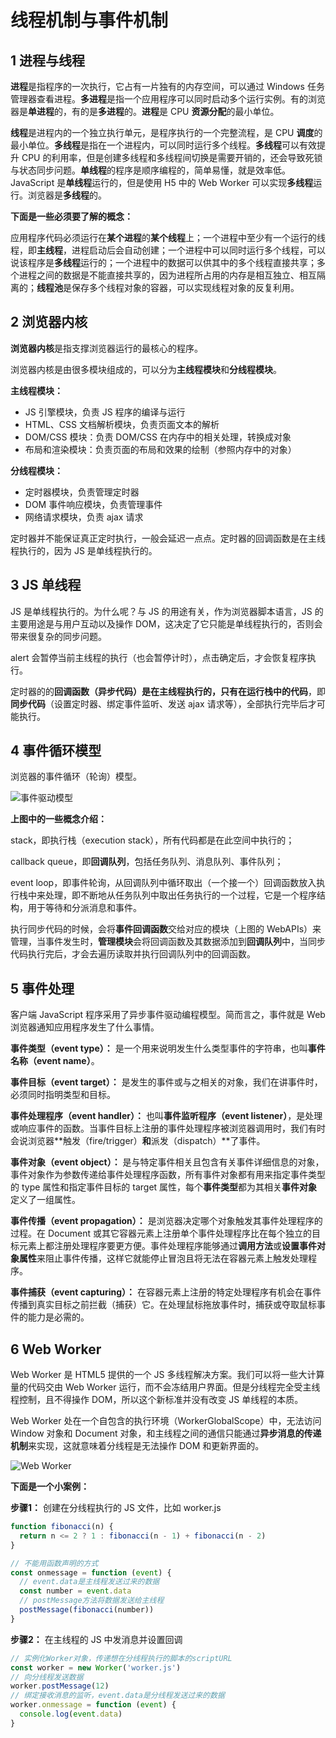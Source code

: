 # 线程机制与事件机制

## 1 进程与线程

**进程**是指程序的一次执行，它占有一片独有的内存空间，可以通过 Windows 任务管理器查看进程。**多进程**是指一个应用程序可以同时启动多个运行实例。有的浏览器是**单进程**的，有的是**多进程**的。**进程**是 CPU **资源分配**的最小单位。

**线程**是进程内的一个独立执行单元，是程序执行的一个完整流程，是 CPU **调度**的最小单位。**多线程**是指在一个进程内，可以同时运行多个线程。**多线程**可以有效提升 CPU 的利用率，但是创建多线程和多线程间切换是需要开销的，还会导致死锁与状态同步问题。**单线程**的程序是顺序编程的，简单易懂，就是效率低。JavaScript 是**单线程**运行的，但是使用 H5 中的 Web Worker 可以实现**多线程**运行。浏览器是**多线程**的。

**下面是一些必须要了解的概念：**

应用程序代码必须运行在**某个进程**的**某个线程**上；一个进程中至少有一个运行的线程，即**主线程**，进程启动后会自动创建；一个进程中可以同时运行多个线程，可以说该程序是**多线程**运行的；一个进程中的数据可以供其中的多个线程直接共享；多个进程之间的数据是不能直接共享的，因为进程所占用的内存是相互独立、相互隔离的；**线程池**是保存多个线程对象的容器，可以实现线程对象的反复利用。

## 2 浏览器内核

**浏览器内核**是指支撑浏览器运行的最核心的程序。

浏览器内核是由很多模块组成的，可以分为**主线程模块**和**分线程模块**。

**主线程模块：**

- JS 引擎模块，负责 JS 程序的编译与运行
- HTML、CSS 文档解析模块，负责页面文本的解析
- DOM/CSS 模块：负责 DOM/CSS 在内存中的相关处理，转换成对象
- 布局和渲染模块：负责页面的布局和效果的绘制（参照内存中的对象）

**分线程模块：**

- 定时器模块，负责管理定时器
- DOM 事件响应模块，负责管理事件
- 网络请求模块，负责 ajax 请求

定时器并不能保证真正定时执行，一般会延迟一点点。定时器的回调函数是在主线程执行的，因为 JS 是单线程执行的。

## 3 JS 单线程

JS 是单线程执行的。为什么呢？与 JS 的用途有关，作为浏览器脚本语言，JS 的主要用途是与用户互动以及操作 DOM，这决定了它只能是单线程执行的，否则会带来很复杂的同步问题。

alert 会暂停当前主线程的执行（也会暂停计时），点击确定后，才会恢复程序执行。

定时器的的**回调函数（异步代码）**是在主线程执行的，只有在**运行栈中的代码**，即**同步代码**（设置定时器、绑定事件监听、发送 ajax 请求等），全部执行完毕后才可能执行。

## 4 事件循环模型

浏览器的事件循环（轮询）模型。

![事件驱动模型](https://wx2.sinaimg.cn/mw690/600a9336gy1gd8m9u97dpj20i40g1q8g.jpg)

**上图中的一些概念介绍：**

stack，即执行栈（execution stack），所有代码都是在此空间中执行的；

callback queue，即**回调队列**，包括任务队列、消息队列、事件队列；

event loop，即事件轮询，从回调队列中循环取出（一个接一个）回调函数放入执行栈中来处理，即不断地从任务队列中取出任务执行的一个过程，它是一个程序结构，用于等待和分派消息和事件。

执行同步代码的时候，会将**事件回调函数**交给对应的模块（上图的 WebAPIs）来管理，当事件发生时，**管理模块**会将回调函数及其数据添加到**回调队列**中，当同步代码执行完后，才会去遍历读取并执行回调队列中的回调函数。

## 5 事件处理

客户端 JavaScript 程序采用了异步事件驱动编程模型。简而言之，事件就是 Web 浏览器通知应用程序发生了什么事情。

**事件类型（event type）：** 是一个用来说明发生什么类型事件的字符串，也叫**事件名称（event name）**。

**事件目标（event target）：** 是发生的事件或与之相关的对象，我们在讲事件时，必须同时指明类型和目标。

**事件处理程序（event handler）：** 也叫**事件监听程序（event listener）**，是处理或响应事件的函数。当事件目标上注册的事件处理程序被浏览器调用时，我们有时会说浏览器**触发（fire/trigger）**和**派发（dispatch）**了事件。

**事件对象（event object）：** 是与特定事件相关且包含有关事件详细信息的对象，事件对象作为参数传递给事件处理程序函数，所有事件对象都有用来指定事件类型的 type 属性和指定事件目标的 target 属性，每个**事件类型**都为其相关**事件对象**定义了一组属性。

**事件传播（event propagation）：** 是浏览器决定哪个对象触发其事件处理程序的过程。在 Document 或其它容器元素上注册单个事件处理程序比在每个独立的目标元素上都注册处理程序要更方便。事件处理程序能够通过**调用方法**或**设置事件对象属性**来阻止事件传播，这样它就能停止冒泡且将无法在容器元素上触发处理程序。 

**事件捕获（event capturing）：** 在容器元素上注册的特定处理程序有机会在事件传播到真实目标之前拦截（捕获）它。在处理鼠标拖放事件时，捕获或夺取鼠标事件的能力是必需的。

## 6 Web Worker

Web Worker 是 HTML5 提供的一个 JS 多线程解决方案。我们可以将一些大计算量的代码交由 Web Worker 运行，而不会冻结用户界面。但是分线程完全受主线程控制，且不得操作 DOM，所以这个新标准并没有改变 JS 单线程的本质。

Web Worker 处在一个自包含的执行环境（WorkerGlobalScope）中，无法访问 Window 对象和 Document 对象，和主线程之间的通信只能通过**异步消息的传递机制**来实现，这就意味着分线程是无法操作 DOM 和更新界面的。

![Web Worker](https://wx3.sinaimg.cn/mw690/600a9336gy1gd8m9xvg7kj20oy0a9my0.jpg)

**下面是一个小案例：**

**步骤1：** 创建在分线程执行的 JS 文件，比如 worker.js

```javascript
function fibonacci(n) {
  return n <= 2 ? 1 : fibonacci(n - 1) + fibonacci(n - 2)
}

// 不能用函数声明的方式
const onmessage = function (event) {
  // event.data是主线程发送过来的数据
  const number = event.data
  // postMessage方法将数据发送给主线程
  postMessage(fibonacci(number))
}
```

**步骤2：** 在主线程的 JS 中发消息并设置回调

```javascript
// 实例化Worker对象，传递想在分线程执行的脚本的scriptURL
const worker = new Worker('worker.js')
// 向分线程发送数据
worker.postMessage(12)
// 绑定接收消息的监听，event.data是分线程发送过来的数据
worker.onmessage = function (event) {
  console.log(event.data)
}
```
